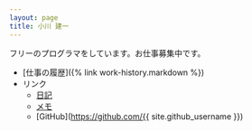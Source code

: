 ```yaml
---
layout: page
title: 小川 建一
---
```


フリーのプログラマをしています。お仕事募集中です。

* [仕事の履歴]({% link work-history.markdown %})
* リンク
    * [日記](http://ogawa.s18.xrea.com/tdiary/)
    * [メモ](http://ogawa.s18.xrea.com/fswiki)
    * [GitHub](https://github.com/{{ site.github_username }})
